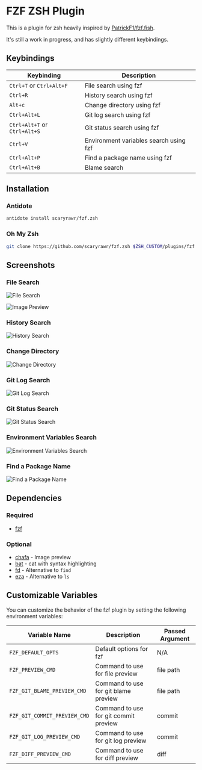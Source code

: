 # FZF ZSH Plugin

This is a plugin for zsh heavily inspired by [PatrickF1/fzf.fish](https://github.com/PatrickF1/fzf.fish).

It's still a work in progress, and has slightly different keybindings.

## Keybindings

| Keybinding                   | Description                            |
| ---------------------------- | -------------------------------------- |
| `Ctrl+T` or `Ctrl+Alt+F`     | File search using fzf                  |
| `Ctrl+R`                     | History search using fzf               |
| `Alt+c`                      | Change directory using fzf             |
| `Ctrl+Alt+L`                 | Git log search using fzf               |
| `Ctrl+Alt+T` or `Ctrl+Alt+S` | Git status search using fzf            |
| `Ctrl+V`                     | Environment variables search using fzf |
| `Ctrl+Alt+P`                 | Find a package name using fzf          |
| `Ctrl+Alt+B`                 | Blame search                           |

## Installation

### Antidote

```sh
antidote install scaryrawr/fzf.zsh
```

### Oh My Zsh

```sh
git clone https://github.com/scaryrawr/fzf.zsh $ZSH_CUSTOM/plugins/fzf
```

## Screenshots

### File Search

![File Search](assets/file_search.png)

![Image Preview](assets/image_preview.png)

### History Search

![History Search](assets/history_search.png)

### Change Directory

![Change Directory](assets/change_directory.png)

### Git Log Search

![Git Log Search](assets/git_log_search.png)

### Git Status Search

![Git Status Search](assets/git_status_search.png)

### Environment Variables Search

![Environment Variables Search](assets/env_vars_search.png)

### Find a Package Name

![Find a Package Name](assets/find_package_name.png)

## Dependencies

### Required

- [fzf](https://github.com/junegunn/fzf)

### Optional

- [chafa](https://github.com/hpjansson/chafa) - Image preview
- [bat](https://github.com/sharkdp/bat) - cat with syntax highlighting
- [fd](https://github.com/sharkdp/fd) - Alternative to `find`
- [eza](https://github.com/eza-community/eza) - Alternative to `ls`

## Customizable Variables

You can customize the behavior of the fzf plugin by setting the following environment variables:

| Variable Name                | Description                           | Passed Argument |
| ---------------------------- | ------------------------------------- | --------------- |
| `FZF_DEFAULT_OPTS`           | Default options for fzf               | N/A             |
| `FZF_PREVIEW_CMD`            | Command to use for file preview       | file path       |
| `FZF_GIT_BLAME_PREVIEW_CMD`  | Command to use for git blame preview  | file path       |
| `FZF_GIT_COMMIT_PREVIEW_CMD` | Command to use for git commit preview | commit          |
| `FZF_GIT_LOG_PREVIEW_CMD`    | Command to use for git log preview    | commit          |
| `FZF_DIFF_PREVIEW_CMD`       | Command to use for diff preview       | diff            |
